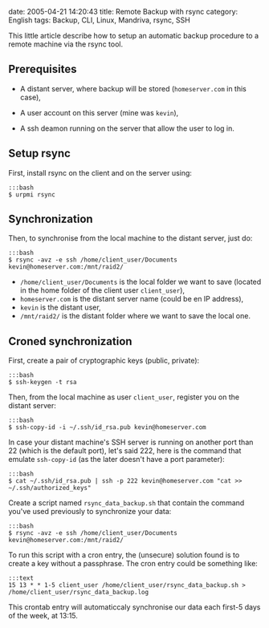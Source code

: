 date: 2005-04-21 14:20:43
title: Remote Backup with rsync
category: English
tags: Backup, CLI, Linux, Mandriva, rsync, SSH

This little article describe how to setup an automatic backup procedure to a remote machine via the rsync tool.

## Prerequisites

  * A distant server, where backup will be stored (`homeserver.com` in this case),

  * A user account on this server (mine was `kevin`),

  * A ssh deamon running on the server that allow the user to log in.

## Setup rsync

First, install rsync on the client and on the server using:

    :::bash
    $ urpmi rsync

## Synchronization

Then, to synchronise from the local machine to the distant server, just do:

    :::bash
    $ rsync -avz -e ssh /home/client_user/Documents kevin@homeserver.com:/mnt/raid2/

  * `/home/client_user/Documents` is the local folder we want to save (located in the home folder of the client user `client_user`),
  * `homeserver.com` is the distant server name (could be en IP address),
  * `kevin` is the distant user,
  * `/mnt/raid2/` is the distant folder where we want to save the local one.

## Croned synchronization

First, create a pair of cryptographic keys (public, private):

    :::bash
    $ ssh-keygen -t rsa

Then, from the local machine as user `client_user`, register you on the distant server:

    :::bash
    $ ssh-copy-id -i ~/.ssh/id_rsa.pub kevin@homeserver.com

In case your distant machine's SSH server is running on another port than 22 (which is the default port), let's said 222, here is the command that emulate `ssh-copy-id` (as the later doesn't have a port parameter):

    :::bash
    $ cat ~/.ssh/id_rsa.pub | ssh -p 222 kevin@homeserver.com "cat >> ~/.ssh/authorized_keys"

Create a script named `rsync_data_backup.sh` that contain the command you've used previously to synchronize your data:

    :::bash
    $ rsync -avz -e ssh /home/client_user/Documents kevin@homeserver.com:/mnt/raid2/

To run this script with a cron entry, the (unsecure) solution found is to create a key without a passphrase. The cron entry could be something like:

    :::text
    15 13 * * 1-5 client_user /home/client_user/rsync_data_backup.sh > /home/client_user/rsync_data_backup.log

This crontab entry will automaticcaly synchronise our data each first-5 days of the week, at 13:15.
